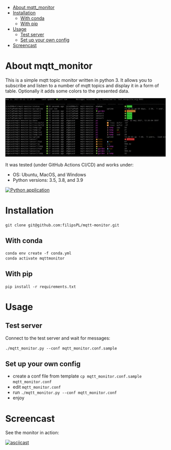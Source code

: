 <!-- TOC START min:1 max:6 link:true asterisk:false update:true -->
- [About mqtt_monitor](#about-mqtt_monitor)
- [Installation](#installation)
  - [With conda](#with-conda)
  - [With pip](#with-pip)
- [Usage](#usage)
  - [Test server](#test-server)
  - [Set up your own config](#set-up-your-own-config)
- [Screencast](#screencast)
<!-- TOC END -->


# About mqtt_monitor

This is a simple mqtt topic monitor written in python 3. It allows you to subscribe and listen to a number of mqtt topics and display it in a form of table. Optionally it adds some colors to the presented data.

![screenshot](obrazki/README-88cf8fcc.png)

It was tested (under GitHub Actions CI/CD) and works under:
- OS: Ubuntu, MacOS, and Windows
- Python versions: 3.5, 3.8, and 3.9


[![Python application](https://github.com/filipsPL/mqtt-monitor/actions/workflows/python-app.yml/badge.svg)](https://github.com/filipsPL/mqtt-monitor/actions/workflows/python-app.yml)



# Installation

`git clone git@github.com:filipsPL/mqtt-monitor.git`

## With conda

```
conda env create -f conda.yml
conda activate mqttmonitor
```

## With pip

`pip install -r requirements.txt`

# Usage

## Test server

Connect to the test server and wait for messages:

`./mqtt_monitor.py --conf mqtt_monitor.conf.sample`

## Set up your own config

- create a conf file from template `cp mqtt_monitor.conf.sample mqtt_monitor.conf`
- edit `mqtt_monitor.conf`
- run `./mqtt_monitor.py --conf mqtt_monitor.conf`
- enjoy


# Screencast

See the monitor in action:

[![asciicast](https://asciinema.org/a/mzgmn185M2SLa2caatQ8CRNrP.svg)](https://asciinema.org/a/mzgmn185M2SLa2caatQ8CRNrP)
